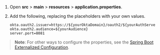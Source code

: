 1. Open **src** > **main** > **resources** > **application.properties**.
1. Add the following, replacing the placeholders with your own values.

   ```properties
   okta.oauth2.issuer=https://${yourOktaDomain}/oauth2/${yourAuthServer}
   okta.oauth2.audience=${yourAudience}
   server.port=8081
   ```

> **Note**: For other ways to configure the properties, see the [Spring Boot Externalized Configuration](https://docs.spring.io/spring-boot/docs/current/reference/html/features.html#features.external-config).
